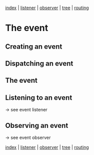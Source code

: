 [index](../README.md) | [listener](listener.md) | 
[observer](observer.md) | [tree](tree.md) | [routing](routing.md)

# The event

## Creating an event

## Dispatching an event

## The event

## Listening to an event
-> see event listener

## Observing an event
-> see event observer

[index](../README.md) | [listener](listener.md) | 
[observer](observer.md) | [tree](tree.md) | [routing](routing.md)
